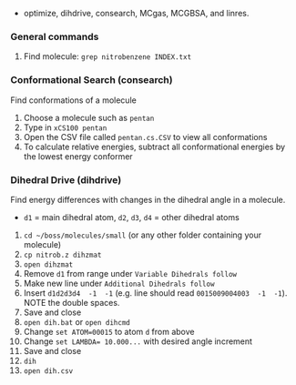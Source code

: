 * optimize, dihdrive, consearch, MCgas, MCGBSA, and linres.

### General commands

1. Find molecule: `grep nitrobenzene INDEX.txt`

### Conformational Search (consearch)

Find conformations of a molecule

1. Choose a molecule such as `pentan`
2. Type in `xCS100 pentan`
3. Open the CSV file called `pentan.cs.CSV` to view all conformations
4. To calculate relative energies, subtract all conformational energies by the lowest energy conformer

### Dihedral Drive (dihdrive)

Find energy differences with changes in the dihedral angle in a molecule. 

* `d1` = main dihedral atom, `d2`, `d3`, `d4` = other dihedral atoms

1. `cd ~/boss/molecules/small` (or any other folder containing your molecule)
2. `cp nitrob.z dihzmat`
3. `open dihzmat`
5. Remove `d1` from range under `Variable Dihedrals follow`
6. Make new line under `Additional Dihedrals follow`
7. Insert `d1d2d3d4  -1  -1` (e.g. line should read `0015009004003  -1  -1`). NOTE the double spaces.
8. Save and close
9. `open dih.bat` or `open dihcmd`
10. Change `set ATOM=00015` to atom `d` from above
11. Change `set LAMBDA= 10.000...` with desired angle increment
12. Save and close
13. `dih`
14. `open dih.csv`



